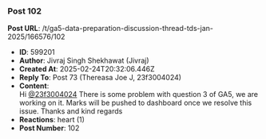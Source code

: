### Post 102
**Post URL**: /t/ga5-data-preparation-discussion-thread-tds-jan-2025/166576/102
- **ID**: 599201
- **Author**: Jivraj Singh Shekhawat (Jivraj)
- **Created At**: 2025-02-24T20:32:06.446Z
- **Reply To**: Post 73 (Thereasa Joe J, 23f3004024)
- **Content**:  
  Hi <a class="mention" href="/u/23f3004024">@23f3004024</a>
There is some problem with question 3 of GA5, we are working on it. Marks will be pushed to dashboard once we resolve this issue.
Thanks and kind regards
- **Reactions**: heart (1)
- **Post Number**: 102

